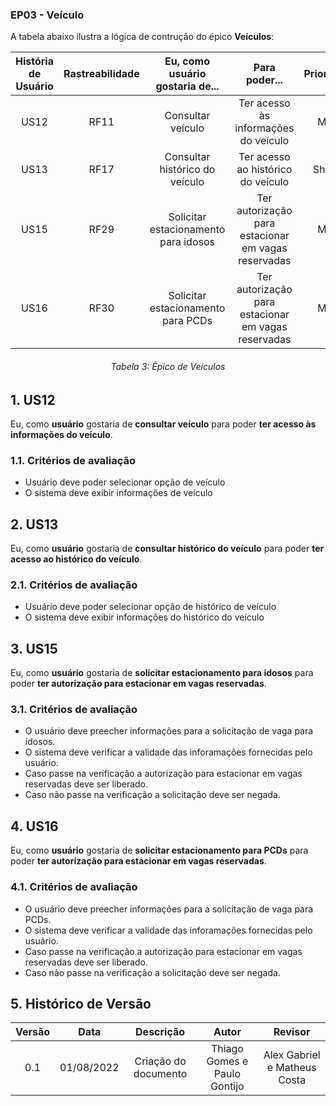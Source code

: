 ### EP03 - Veículo

A tabela abaixo ilustra a lógica de contrução do épico **Veículos**:

| História de Usuário | Rastreabilidade | Eu, como usuário gostaria de... | Para poder... | Prioridade |
|:-:|:-:|:-:|:-:|:-:|
| US12 | RF11 | Consultar veículo | Ter acesso às informações do veículo | Must |
| US13 | RF17 | Consultar histórico do veículo | Ter acesso ao histórico do veículo | Should |
| US15 | RF29 | Solicitar estacionamento para idosos  | Ter autorização para estacionar em vagas reservadas | Must |
| US16 | RF30 | Solicitar estacionamento para PCDs  | Ter autorização para estacionar em vagas reservadas | Must |
<h6 align = "center"> Tabela 3: Épico de Veículos</h6> 

## 1. US12
Eu, como **usuário** gostaria de **consultar veículo** para poder **ter acesso às informações do veículo**.

### 1.1. Critérios de avaliação
* Usuário deve poder selecionar opção de veículo
* O sistema deve exibir informações de veículo

## 2. US13
Eu, como **usuário** gostaria de **consultar histórico do veículo** para poder **ter acesso ao histórico do veículo**.
### 2.1. Critérios de avaliação
* Usuário deve poder selecionar opção de histórico de veículo
* O sistema deve exibir informações do histórico do veículo

## 3. US15
Eu, como **usuário** gostaria de **solicitar estacionamento para idosos** para poder **ter autorização para estacionar em vagas reservadas**.
### 3.1. Critérios de avaliação
* O usuário deve preecher informações para a solicitação de vaga para idosos.
* O sistema deve verificar a validade das inforamações fornecidas pelo usuário.
* Caso passe na verificação a autorização para estacionar em vagas reservadas deve ser liberado.
* Caso não passe na verificação a solicitação deve ser negada.

## 4. US16
Eu, como **usuário** gostaria de **solicitar estacionamento para PCDs** para poder **ter autorização para estacionar em vagas reservadas**.
### 4.1. Critérios de avaliação
* O usuário deve preecher informações para a solicitação de vaga para PCDs.
* O sistema deve verificar a validade das inforamações fornecidas pelo usuário.
* Caso passe na verificação a autorização para estacionar em vagas reservadas deve ser liberado.
* Caso não passe na verificação a solicitação deve ser negada.

## 5. Histórico de Versão
| Versão | Data | Descrição | Autor | Revisor |
|:-:|:-:|:-:|:-:|:-:|
| 0.1 | 01/08/2022 | Criação do documento | Thiago Gomes e Paulo Gontijo | Alex Gabriel e Matheus Costa |